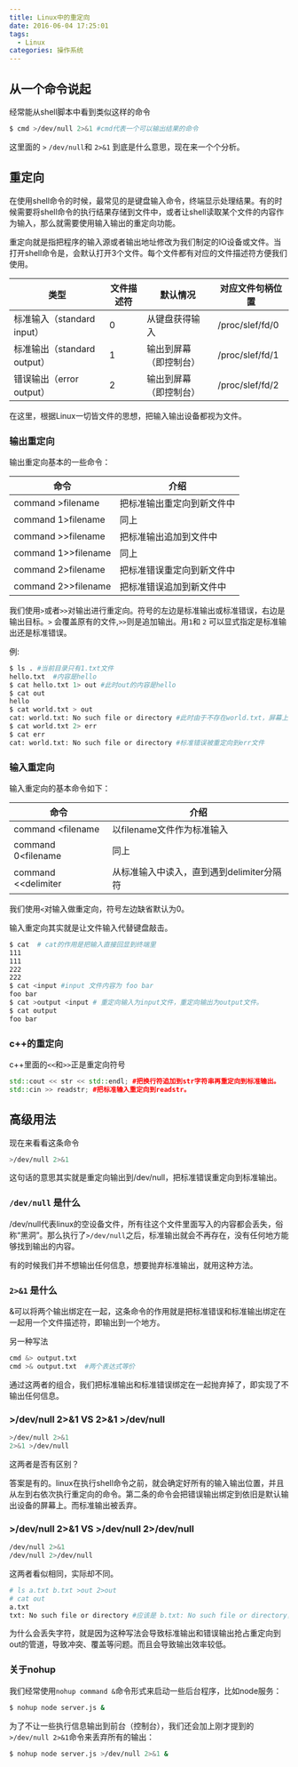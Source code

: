 ```yaml
---
title: Linux中的重定向
date: 2016-06-04 17:25:01
tags:
  - Linux
categories: 操作系统
---
```


## 从一个命令说起

经常能从shell脚本中看到类似这样的命令

```bash
$ cmd >/dev/null 2>&1 #cmd代表一个可以输出结果的命令
```

这里面的 `>` `/dev/null`和 `2>&1` 到底是什么意思，现在来一个个分析。

## 重定向

在使用shell命令的时候，最常见的是键盘输入命令，终端显示处理结果。有的时候需要将shell命令的执行结果存储到文件中，或者让shell读取某个文件的内容作为输入，那么就需要使用输入输出的重定向功能。

重定向就是指把程序的输入源或者输出地址修改为我们制定的IO设备或文件。当打开shell命令是，会默认打开3个文件。每个文件都有对应的文件描述符方便我们使用。

| 类型                        | 文件描述符 | 默认情况               | 对应文件句柄位置 |
| --------------------------- | ---------- | ---------------------- | ---------------- |
| 标准输入（standard input）  | 0          | 从键盘获得输入         | /proc/slef/fd/0  |
| 标准输出（standard output） | 1          | 输出到屏幕（即控制台） | /proc/slef/fd/1  |
| 错误输出（error output）    | 2          | 输出到屏幕（即控制台） | /proc/slef/fd/2  |

在这里，根据Linux一切皆文件的思想，把输入输出设备都视为文件。

### 输出重定向

输出重定向基本的一些命令：

| 命令                | 介绍                       |
| ------------------- | -------------------------- |
| command >filename   | 把标准输出重定向到新文件中 |
| command 1>filename  | 同上                       |
| command >>filename  | 把标准输出追加到文件中     |
| command 1>>filename | 同上                       |
| command 2>filename  | 把标准错误重定向到新文件中 |
| command 2>>filename | 把标准错误追加到新文件中   |

我们使用`>`或者`>>`对输出进行重定向。符号的左边是标准输出或标准错误，右边是输出目标。`>` 会覆盖原有的文件,`>>`则是追加输出。用`1`和 `2` 可以显式指定是标准输出还是标准错误。

例:

```bash
$ ls . #当前目录只有1.txt文件
hello.txt  #内容是hello
$ cat hello.txt 1> out #此时out的内容是hello
$ cat out
hello
$ cat world.txt > out
cat: world.txt: No such file or directory #此时由于不存在world.txt，屏幕上出现标准错误输出
$ cat world.txt 2> err
$ cat err 
cat: world.txt: No such file or directory #标准错误被重定向到err文件
```



### 输入重定向

输入重定向的基本命令如下：

| 命令                | 介绍                                      |
| ------------------- | ----------------------------------------- |
| command <filename   | 以filename文件作为标准输入                |
| command 0<filename  | 同上                                      |
| command <<delimiter | 从标准输入中读入，直到遇到delimiter分隔符 |

我们使用`<`对输入做重定向，符号左边缺省默认为0。

输入重定向其实就是让文件输入代替键盘敲击。

```bash
$ cat  # cat的作用是把输入直接回显到终端里
111
111
222
222
$ cat <input #input 文件内容为 foo bar
foo bar
$ cat >output <input # 重定向输入为input文件，重定向输出为output文件。
$ cat output
foo bar 
```

### c++的重定向

c++里面的`<<`和`>>`正是重定向符号

```cpp
std::cout << str << std::endl; #把换行符追加到str字符串再重定向到标准输出。
std::cin >> readstr; #把标准输入重定向到readstr。
```

## 高级用法

现在来看看这条命令

```bash
>/dev/null 2>&1
```



这句话的意思其实就是重定向输出到/dev/null，把标准错误重定向到标准输出。

### `/dev/null` 是什么

/dev/null代表linux的空设备文件，所有往这个文件里面写入的内容都会丢失，俗称“黑洞”。那么执行了`>/dev/null`之后，标准输出就会不再存在，没有任何地方能够找到输出的内容。

有的时候我们并不想输出任何信息，想要抛弃标准输出，就用这种方法。

### `2>&1` 是什么

&可以将两个输出绑定在一起，这条命令的作用就是把标准错误和标准输出绑定在一起用一个文件描述符，即输出到一个地方。

另一种写法

```bash
cmd &> output.txt
cmd >& output.txt  #两个表达式等价
```



通过这两者的组合，我们把标准输出和标准错误绑定在一起抛弃掉了，即实现了不输出任何信息。

### >/dev/null 2>&1 VS 2>&1 >/dev/null

```bash
>/dev/null 2>&1 
2>&1 >/dev/null
```

这两者是否有区别？

答案是有的。linux在执行shell命令之前，就会确定好所有的输入输出位置，并且从左到右依次执行重定向的命令。第二条的命令会把错误输出绑定到依旧是默认输出设备的屏幕上。而标准输出被丢弃。



### >/dev/null 2>&1 VS >/dev/null 2>/dev/null 

```bash
/dev/null 2>&1
/dev/null 2>/dev/null
```

这两者看似相同，实际却不同。

```bash
# ls a.txt b.txt >out 2>out
# cat out
a.txt
txt: No such file or directory #应该是 b.txt: No such file or directory， 出现了字符缺失
```

为什么会丢失字符，就是因为这种写法会导致标准输出和错误输出抢占重定向到out的管道，导致冲突、覆盖等问题。而且会导致输出效率较低。



### 关于nohup

我们经常使用`nohup command &`命令形式来启动一些后台程序，比如node服务：

```bash
$ nohup node server.js &
```

为了不让一些执行信息输出到前台（控制台），我们还会加上刚才提到的`>/dev/null 2>&1`命令来丢弃所有的输出：

```bash
$ nohup node server.js >/dev/null 2>&1 &
```

